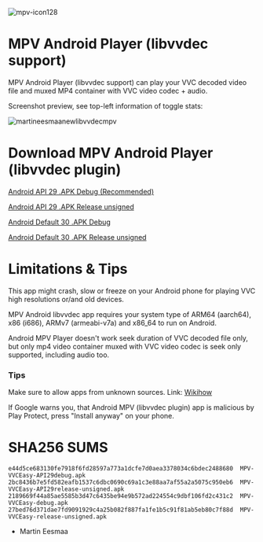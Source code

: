 ![mpv-icon128](https://user-images.githubusercontent.com/88035011/169686347-e7f06fa5-01ea-4b13-9ec6-c87570873db7.png)

# MPV Android Player (libvvdec support)

MPV Android Player (libvvdec support) can play your VVC decoded video file and muxed MP4 container with VVC video codec + audio.

Screenshot preview, see top-left information of toggle stats:

![martineesmaanewlibvvdecmpv](https://user-images.githubusercontent.com/88035011/174853076-83647f51-2082-4a13-8680-e5eed8e1c8c3.jpg)


# Download MPV Android Player (libvvdec plugin)

[Android API 29 .APK Debug (Recommended)](https://mega.nz/file/Txk2zYqL#kzmdpuXITsxxJItgRkukW2CjUkDqqy9qT3zWWtTBRD4)

[Android API 29 .APK Release unsigned](https://mega.nz/file/K01RBKLb#k28EB0nKbPvi1HO8lZWFSs6h6d_vfoeigWtpI5toe84)

[Android Default 30 .APK Debug](https://mega.nz/file/y192xBCK#oCW2ieIOXQNiWnYNTq2nNDdQU7y743FrQ0e8ajtPelQ)

[Android Default 30 .APK Release unsigned](https://mega.nz/file/jg8iQZaS#2rjGnG91SJPmlW2g_dsDGU927G7Qc4hldPl0KSL6lgk)

# Limitations & Tips

This app might crash, slow or freeze on your Android phone for playing VVC high resolutions or/and old devices.

MPV Android libvvdec app requires your system type of ARM64 (aarch64), x86 (i686), ARMv7 (armeabi-v7a) and x86_64 to run on Android.

Android MPV Player doesn't work seek duration of VVC decoded file only, but only mp4 video container muxed with VVC video codec is seek only supported, including audio too.

### Tips

Make sure to allow apps from unknown sources. Link: [Wikihow](https://www.wikihow.com/Allow-Apps-from-Unknown-Sources-on-Android)

If Google warns you, that Android MPV (libvvdec plugin) app is malicious by Play Protect, press "Install anyway" on your phone.

# SHA256 SUMS
```
e44d5ce683130fe7918f6fd28597a773a1dcfe7d0aea3378034c6bdec2488680  MPV-VVCEasy-API29debug.apk
2bc8436b7e5fd582eafb1537c6dbc0690c69a1c3e88aa7af55a2a5075c950eb6  MPV-VVCEasy-API29release-unsigned.apk
2189669f44a85ae5585b3d47c6435be94e9b572ad224554c9dbf106fd2c431c2  MPV-VVCEasy-debug.apk
27bed76d371dae7fd9091929c4a25b082f887fa1fe1b5c91f81ab5eb80c7f88d  MPV-VVCEasy-release-unsigned.apk
```

-   Martin Eesmaa

